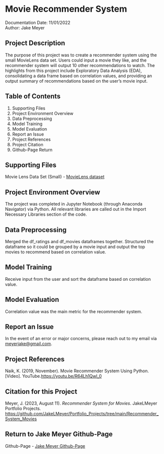 # Movie Recommender System
Documentation Date: 11/01/2022 <br>
Author: Jake Meyer

## Project Description
The purpose of this project was to create a recommender system using the small MovieLens data set. Users could input a movie they like, and the recommender system will output 10 other recommendations to watch. The highlights from this project include Exploratory Data Analysis (EDA), consolidating a data frame based on correlation values, and providing an output summary of recommendations based on the user’s movie input. 

## Table of Contents
<ol>
    <li>Supporting Files
    <li>Project Environment Overview
    <li>Data Preprocessing 
    <li>Model Training 
    <li>Model Evaluation
    <li>Report an Issue
    <li>Project References
    <li>Project Citation
    <li>Github-Page Return
</ol>

## Supporting Files
Movie Lens Data Set (Small) - [MovieLens dataset](https://grouplens.org/datasets/movielens/)

## Project Environment Overview
The project was completed in Jupyter Notebook (through Anaconda Navigator) via Python. All relevant libraries are called out in the Import Necessary Libraries section of the code.

## Data Preprocessing
Merged the df_ratings and df_movies dataframes together. Structured the dataframe so it could be grouped by a movie input and output the top movies to recommend based on correlation value.

## Model Training
Receive input from the user and sort the dataframe based on correlation value. 

## Model Evaluation
Correlation value was the main metric for the recommender system.

## Report an Issue
In the event of an error or major concerns, please reach out to my email via meyerjake@gmail.com.

## Project References
Naik, K. (2019, November). Movie Recommender System Using Python. [Video]. YouTube.https://youtu.be/R64Lh1Qwl_0

## Citation for this Project
Meyer, J. (2023, August 11). *Recommender System for Movies*. JakeLMeyer Portfolio Projects. https://github.com/JakeLMeyer/Portfolio_Projects/tree/main/Recommender_System_Movies

## Return to Jake Meyer Github-Page
Github-Page - [Jake Meyer Github-Page](https://jakelmeyer.github.io)<br>